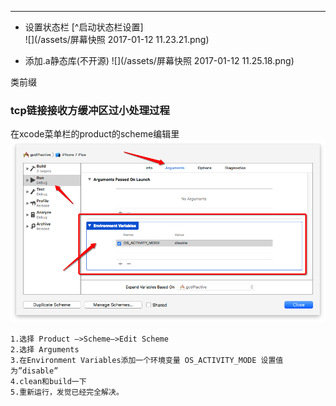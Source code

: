 
---

* 设置状态栏 [^启动状态栏设置]  
  ![](/assets/屏幕快照 2017-01-12 11.23.21.png)

* 添加.a静态库\(不开源\) ![](/assets/屏幕快照 2017-01-12 11.25.18.png)

类前缀

### tcp链接接收方缓冲区过小处理过程

在xcode菜单栏的product的scheme编辑里  
![](/assets/20161129204530782.png)

```
1.选择 Product –>Scheme–>Edit Scheme 
2.选择 Arguments 
3.在Environment Variables添加一个环境变量 OS_ACTIVITY_MODE 设置值为”disable” 
4.clean和build一下 
5.重新运行，发觉已经完全解决。
```



